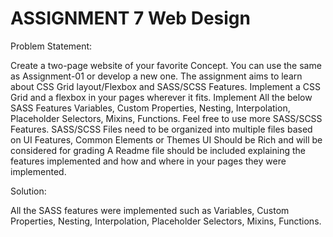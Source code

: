 # ASSIGNMENT 7 Web Design 

Problem Statement:

Create a two-page website of your favorite Concept. You can use the same as Assignment-01 or develop a new one.
The assignment aims to learn about CSS Grid layout/Flexbox and SASS/SCSS Features.
Implement a CSS Grid and a flexbox in your pages wherever it fits.
Implement All the below SASS Features
Variables, Custom Properties, Nesting, Interpolation, Placeholder Selectors, Mixins, Functions. Feel free to use more SASS/SCSS Features.
SASS/SCSS Files need to be organized into multiple files based on UI Features, Common Elements or Themes
UI Should be Rich and will be considered for grading
A Readme file should be included explaining the features implemented and how and where in your pages they were implemented.

Solution:

All the SASS features were implemented such as Variables, Custom Properties, Nesting, Interpolation, Placeholder Selectors, Mixins, Functions.